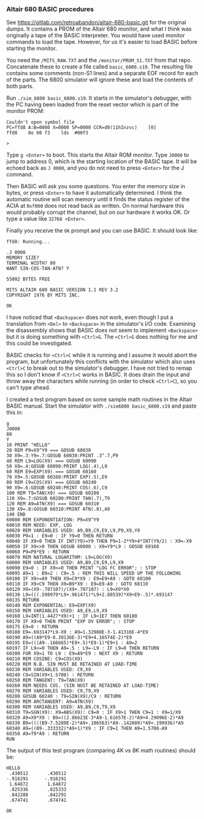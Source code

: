 ### Altair 680 BASIC procedures

See https://gitlab.com/retroabandon/altair-680-basic.git for the original dumps. It contains a PROM of the Altair 680 monitor, and what I think was originally a tape of the BASIC interpreter. You would have used monitor commands to load the tape. However, for us it's easier to load BASIC before starting the monitor.

You need the `/MITS_RAW.TXT` and the `/monitor/PROM_S1.TXT` from that repo. Concatenate these to create a file called `basic_6800.s19`. The resulting file contains some comments (non-S1 lines) and a separate EOF record for each of the parts. The 6800 simulator will ignore these and load the contents of both parts.

Run `./sim_6800 basic_6800.s19`. It starts in the simulator's debugger, with the PC having been loaded from the reset vector which is part of the monitor PROM:
```
Couldn't open symbol file
PC=ffd8 A:B=0000 X=0000 SP=0000 CCR=d0(11hInzvc)	[0]
ffd8	8e 00 f3	lds  #00f3

>
```

Type `g <Enter>` to boot. This starts the Altair ROM monitor. Type `J0000` to jump to address 0, which is the starting location of the BASIC tape. It will be echoed back as `J 0000`, and you do not need to press `<Enter>` for the J command.

Then BASIC will ask you some questions. You enter the memory size in bytes, or press `<Enter>` to have it automatically determined. I think the automatic routine will scan memory until it finds the status register of the ACIA at `0xf000` does not read back as written. On normal hardware this would probably corrupt the channel, but on our hardware it works OK. Or type a value like `32768 <Enter>`.

Finally you receive the `OK` prompt and you can use BASIC. It should look like:
```
ffd8: Running...

.J 0000
MEMORY SIZE? 
TERMINAL WIDTH? 80
WANT SIN-COS-TAN-ATN? Y

55002 BYTES FREE

MITS ALTAIR 680 BASIC VERSION 1.1 REV 3.2
COPYRIGHT 1976 BY MITS INC.

OK
```

I have noticed that `<Backspace>` does not work, even though I put a translation from `<Del>` to `<Backspace>` in the simulator's I/O code. Examining the disassembly shows that BASIC does not seem to implement `<Backspace>` but it is doing something with `<Ctrl>G`. The `<Ctrl>G` does nothing for me and this could be investigated.

BASIC checks for `<Ctrl>C` while it is running and I assume it would abort the program, but unfortunately this conflicts with the simulator which also uses `<Ctrl>C` to break out to the simulator's debugger. I have not tried to remap this so I don't know if `<Ctrl>C` works in BASIC. It does drain the input and throw away the characters while running (in order to check `<Ctrl>C`), so you can't type ahead.

I created a test program based on some sample math routines in the Altair BASIC manual. Start the simulator with `./sim6800 basic_6800.s19` and paste this in:
```
g
J0000
80
Y
10 PRINT "HELLO"
20 REM P9=X9^Y9 === GOSUB 60030
30 X9=.3:Y9=.7:GOSUB 60030:PRINT .3^.7,P9
40 REM L9=LOG(X9) === GOSUB 60090
50 X9=.4:GOSUB 60090:PRINT LOG(.4),L9
60 REM E9=EXP(X9) === GOSUB 60160
70 X9=.5:GOSUB 60160:PRINT EXP(.5),E9
80 REM C9=COS(X9) === GOSUB 60240
90 X9=.6:GOSUB 60240:PRINT COS(.6),C9
100 REM T9=TAN(X9) === GOSUB 60280
110 X9=.7:GOSUB 60280:PRINT TAN(.7),T9
120 REM A9=ATN(X9) === GOSUB 60310
130 X9=.8:GOSUB 60310:PRINT ATN(.8),A9
140 END
60000 REM EXPONENTIATION: P9=X9^Y9
60010 REM NEED: EXP, LOG
60020 REM VARIABLES USED: A9,B9,C9,E9,L9,P9,X9,Y9
60030 P9=1 : E9=0 : IF Y9=0 THEN RETURN
60040 IF X9<0 THEN IF INT(Y9)=Y9 THEN P9=1-2*Y9+4*INT(Y9/2) : X9=-X9
60050 IF X9<>0 THEN GOSUB 60090 : X9=Y9*L9 : GOSUB 60160
60060 P9=P9*E9 : RETURN
60070 REM NATURAL LOGARITHM: L9=LOG(X9)
60080 REM VARIABLES USED: A9,B9,C9,E9,L9,X9
60090 E9=0 : IF X9<=0 THEN PRINT "LOG FC ERROR"; : STOP
60095 A9=1 : B9=2 : C9=.5 : REM THIS WILL SPEED UP THE FOLLOWING
60100 IF X9>=A9 THEN X9=C9*X9 : E9=E9+A9 : GOTO 60100
60110 IF X9<C9 THEN X9=B9*X9 : E9=E9-A9 : GOTO 60110
60120 X9=(X9-.707107)/(X9+.707107) : L9=X9*X9
60130 L9=(((.598979*L9+.961471)*L9+2.88539)*X9+E9-.5)*.693147
60135 RETURN
60140 REM EXPONENTIAL: E9=EXP(X9)
60150 REM VARIABLES USED: A9,E9,L9,X9
60160 L9=INT(1.4427*X9)+1 : IF L9<1E7 THEN 60180
60170 IF X9>0 THEN PRINT "EXP OV ERROR"; : STOP
60175 E9=0 : RETURN
60180 E9=.693147*L9-X9 : A9=1.32988E-3-1.41316E-4*E9
60190 A9=((A9*E9-8.30136E-3)*E9+4.16574E-2)*E9
60195 E9=(((A9-.166665)*E9+.5)*E9-1)*E9+1 : A9=2
60197 IF L9<=0 THEN A9=.5 : L9=-L9 : IF L9=0 THEN RETURN
60200 FOR X9=1 TO L9 : E9=A9*E9 : NEXT X9 : RETURN
60210 REM COSINE: C9=COS(X9)
60220 REM N.B. SIN MUST BE RETAINED AT LOAD-TIME
60230 REM VARIABLES USED: C9,X9
60240 C9=SIN(X9+1.5708) : RETURN
60250 REM TANGENT: T9=TAN(X9)
60260 REM NEEDS COS. (SIN NUST BE RETAINED AT LOAD-TIME)
60270 REM VARIABLES USED: C9,T9,X9
60280 GOSUB 60240 : T9=SIN(X9)/C9 : RETURN
60290 REM ARCTANGENT: A9=ATN(X9)
60300 REM VARIABLES USED: A9,B9,C9,T9,X9
60310 T9=SGN(X9): X9=ABS(X9): C9=0 : IF X9>1 THEN C9=1 : X9=1/X9
60320 A9=X9*X9 : B9=((2.86623E-3*A9-1.61657E-2)*A9+4.29096E-2)*A9
60330 B9=((((B9-7.5289E-2)*A9+.106563)*A9-.142089)*A9+.199936)*A9
60340 A9=((B9-.333332)*A9+1)*X9 : IF C9=1 THEN A9=1.5708-A9
60350 A9=T9*A9 : RETURN
RUN
```

The output of this test program (comparing 4K vs 8K math routines) should be:
```
HELLO
 .430512       .430512 
-.916291      -.916291 
 1.64872       1.64872 
 .825336       .825333 
 .842288       .842291 
 .674741       .674741 

OK
```
